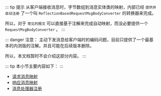 

::: tip 提示
从客户端接收消息时，字节数组到消息实体类的映射，内部已经 `提供并自动注册` 了一个叫 `ReflectionBasedRequestMsgBodyConverter` 的转换器来完成。

所以，对于 `常见的报文` 可以直接基于注解来完成自动映射，而没必要提供一个 `RequestMsgBodyConverter` 。
:::

::: danger 注意： 
主动下发消息给客户端时的编码问题，目前只提供了一个最基本的内测版的注解。并且可能在后续版本删除。

所以，本文档暂时不会介绍这部分内容。
:::

::: tip
本小节主要内容如下：
:::

- [请求消息映射](/jt-808/guide/annotation-based-dev/receive-msg-mapping.md)
- [响应消息映射](/jt-808/guide/annotation-based-dev/send-msg-mapping.md)
- [消息处理器注册](/jt-808/guide/annotation-based-dev/msg-handler-register.md)